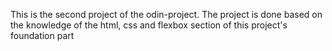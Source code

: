 This is the second project of the odin-project. The project is done based on the knowledge of the html, css and flexbox section of this project's foundation part
